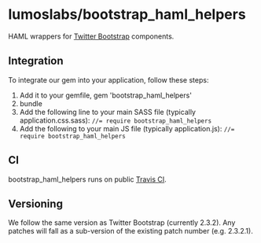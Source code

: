lumoslabs/bootstrap_haml_helpers
====

HAML wrappers for [Twitter Bootstrap](http://getbootstrap.com/2.3.2) components.

Integration
----
To integrate our gem into your application, follow these steps:

1. Add it to your gemfile, gem 'bootstrap_haml_helpers'
2. bundle
3. Add the following line to your main SASS file (typically application.css.sass): `//= require bootstrap_haml_helpers`
4. Add the following to your main JS file (typically application.js): `//= require bootstrap_haml_helpers`

CI
----
bootstrap_haml_helpers runs on public [Travis CI](https://magnum.travis-ci.com/lumoslabs/bootstrap_haml_helpers).

Versioning
----
We follow the same version as Twitter Bootstrap (currently 2.3.2). Any patches will fall as a sub-version of the existing patch number (e.g. 2.3.2.1).

